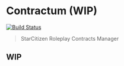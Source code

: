 # Contractum (WIP)

[![Build Status](https://travis-ci.org/btronquo/Contractum.svg?branch=master)](https://travis-ci.org/btronquo/Contractum)

> StarCitizen Roleplay Contracts Manager

## WIP